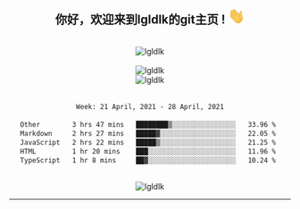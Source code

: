 <div align="center">
<h2> 你好，欢迎来到lgldlk的git主页 ! <img src="https://github.com/lgldlk/lgldlk/blob/main/gifs/Hi.gif" width="30px"></h2>
</div>

<div align="center">
 </br>
 <img src="http://aiitapp.cn:8091/?color=rgba(37,144,118,1)&shadowColor=rgba(12,16,20,1)&fontSize=120&&shadowOffsetX=9&shadowOffsetY=11" height="26px" alt="lgldlk" />
 </br>

   </br>
 <img src="https://github-readme-stats.vercel.app/api?username=lgldlk&show_icons=true&theme=gotham&locale=cn" alt="lgldlk" />
 

</br>

<img  src="http://github-readme-stats.vercel.app/api/top-langs/?username=lgldlk&show_icons=true&theme=gotham&locale=cn&layout=compact" alt="lgldlk"/>  
</br>
</br>

<!--START_SECTION:waka-->
```text
Week: 21 April, 2021 - 28 April, 2021

Other        3 hrs 47 mins   ████████▒░░░░░░░░░░░░░░░░   33.96 % 
Markdown     2 hrs 27 mins   █████▓░░░░░░░░░░░░░░░░░░░   22.05 % 
JavaScript   2 hrs 22 mins   █████▒░░░░░░░░░░░░░░░░░░░   21.25 % 
HTML         1 hr 20 mins    ███░░░░░░░░░░░░░░░░░░░░░░   11.96 % 
TypeScript   1 hr 8 mins     ██▓░░░░░░░░░░░░░░░░░░░░░░   10.24 % 
```
<!--END_SECTION:waka-->

 </br>
  <img src="https://visitor-badge.glitch.me/badge?page_id=lgldlk" alt="lgldlk" />
</div >
  
---

 

